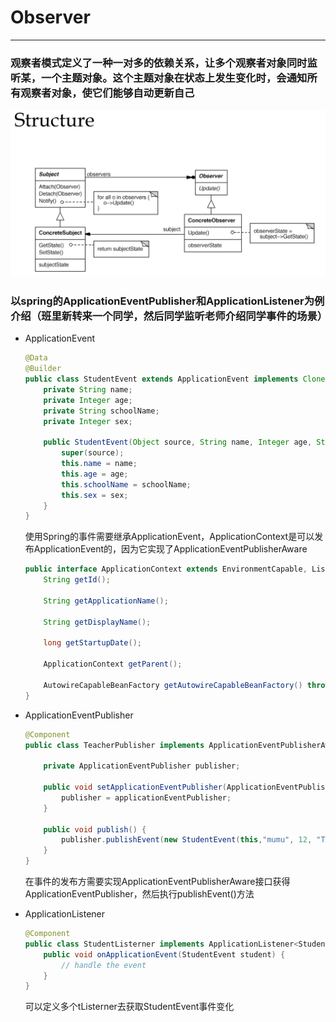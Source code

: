 # Observer
---
### 观察者模式定义了一种一对多的依赖关系，让多个观察者对象同时监听某，一个主题对象。这个主题对象在状态上发生变化时，会通知所有观察者对象，使它们能够自动更新自己
![Template](../../picture/designpattern/observer.png)
### 以spring的ApplicationEventPublisher和ApplicationListener为例介绍（班里新转来一个同学，然后同学监听老师介绍同学事件的场景）

- ApplicationEvent
    ```java
    @Data
    @Builder
    public class StudentEvent extends ApplicationEvent implements Cloneable {
        private String name;
        private Integer age;
        private String schoolName;
        private Integer sex;

        public StudentEvent(Object source, String name, Integer age, String schoolName, Integer sex) {
            super(source);
            this.name = name;
            this.age = age;
            this.schoolName = schoolName;
            this.sex = sex;
        }
    }
    ```
    使用Spring的事件需要继承ApplicationEvent，ApplicationContext是可以发布ApplicationEvent的，因为它实现了ApplicationEventPublisherAware
    ```java
    public interface ApplicationContext extends EnvironmentCapable, ListableBeanFactory, HierarchicalBeanFactory, MessageSource, ApplicationEventPublisher, ResourcePatternResolver {
        String getId();

        String getApplicationName();

        String getDisplayName();

        long getStartupDate();

        ApplicationContext getParent();

        AutowireCapableBeanFactory getAutowireCapableBeanFactory() throws IllegalStateException;
    }
    ```
- ApplicationEventPublisher
    ```java
    @Component
    public class TeacherPublisher implements ApplicationEventPublisherAware {

        private ApplicationEventPublisher publisher;

        public void setApplicationEventPublisher(ApplicationEventPublisher applicationEventPublisher) {
            publisher = applicationEventPublisher;
        }

        public void publish() {
            publisher.publishEvent(new StudentEvent(this,"mumu", 12, "Tsinghua", 0 ));
        }
    }
    ```
    在事件的发布方需要实现ApplicationEventPublisherAware接口获得ApplicationEventPublisher，然后执行publishEvent()方法

- ApplicationListener
    ```java
    @Component
    public class StudentListerner implements ApplicationListener<StudentEvent> {
        public void onApplicationEvent(StudentEvent student) {
            // handle the event
        }
    }
    ```
    可以定义多个tListerner去获取StudentEvent事件变化
